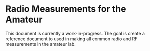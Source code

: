 Radio Measurements for the Amateur
==================================

This document is currently a work-in-progress. The goal is create a reference document to used in making all common radio and RF measurements in the amateur lab.
